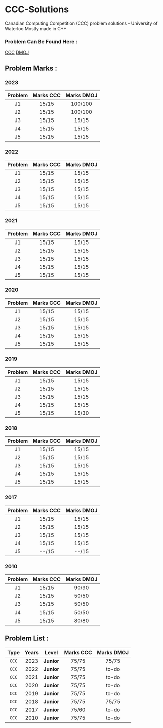 # CCC-Solutions
Canadian Computing Competition (CCC) problem solutions - University of Waterloo
Mostly made in C++

### Problem Can Be Found Here :
[CCC](https://cemc.uwaterloo.ca/contests/past_contests.html) [DMOJ](https://dmoj.ca/problems/?category=4)

## Problem Marks :

### 2023
| Problem | Marks CCC | Marks DMOJ |
|:-------:|:---------:|:----------:|
|    J1   |   15/15   |  100/100   |
|    J2   |   15/15   |  100/100   |
|    J3   |   15/15   |   15/15    |
|    J4   |   15/15   |   15/15    |
|    J5   |   15/15   |   15/15    |

### 2022
| Problem | Marks CCC |  Marks DMOJ  |
|:-------:|:---------:|:------------:|
|    J1   |   15/15   |    15/15     |
|    J2   |   15/15   |    15/15     |
|    J3   |   15/15   |    15/15     |
|    J4   |   15/15   |    15/15     |
|    J5   |   15/15   |    15/15     |

### 2021
| Problem | Marks CCC |  Marks DMOJ  |
|:-------:|:---------:|:------------:|
|    J1   |   15/15   |    15/15     |
|    J2   |   15/15   |    15/15     |
|    J3   |   15/15   |    15/15     |
|    J4   |   15/15   |    15/15     |
|    J5   |   15/15   |    15/15     |

### 2020
| Problem | Marks CCC |  Marks DMOJ  |
|:-------:|:---------:|:------------:|
|    J1   |   15/15   |    15/15     |
|    J2   |   15/15   |    15/15     |
|    J3   |   15/15   |    15/15     |
|    J4   |   15/15   |    15/15     |
|    J5   |   15/15   |    15/15     |

### 2019
| Problem | Marks CCC | Marks DMOJ |
|:-------:|:---------:|:----------:|
|    J1   |   15/15   |   15/15    |
|    J2   |   15/15   |   15/15    |
|    J3   |   15/15   |   15/15    |
|    J4   |   15/15   |   15/15    |
|    J5   |   15/15   |   15/30    |

### 2018
| Problem | Marks CCC |  Marks DMOJ  |
|:-------:|:---------:|:------------:|
|    J1   |   15/15   |    15/15     |
|    J2   |   15/15   |    15/15     |
|    J3   |   15/15   |    15/15     |
|    J4   |   15/15   |    15/15     |
|    J5   |   15/15   |    15/15     |

### 2017
| Problem | Marks CCC | Marks DMOJ |
|:-------:|:---------:|:----------:|
|    J1   |   15/15   |   15/15    |
|    J2   |   15/15   |   15/15    |
|    J3   |   15/15   |   15/15    |
|    J4   |   15/15   |   15/15    |
|    J5   |   --/15   |   --/15    |

### 2010
| Problem | Marks CCC | Marks DMOJ |
|:-------:|:---------:|:----------:|
|    J1   |   15/15   |   90/90    |
|    J2   |   15/15   |   50/50    |
|    J3   |   15/15   |   50/50    |
|    J4   |   15/15   |   50/50    |
|    J5   |   15/15   |   80/80    |

## Problem List :
| Type  |   Years   |    Level     | Marks CCC | Marks DMOJ |
|:-----:|  :-----:  | :----------: |:---------:|:----------:|
| `CCC` |   2023    |  **Junior**  |   75/75   |   75/75    |
| `CCC` |   2022    |  **Junior**  |   75/75   |   to-do    |
| `CCC` |   2021    |  **Junior**  |   75/75   |   to-do    |
| `CCC` |   2020    |  **Junior**  |   75/75   |   to-do    |
| `CCC` |   2019    |  **Junior**  |   75/75   |   to-do    |
| `CCC` |   2018    |  **Junior**  |   75/75   |   75/75    |
| `CCC` |   2017    |  **Junior**  |   75/60   |   to-do    |
| `CCC` |   2010    |  **Junior**  |   75/75   |   to-do    |

